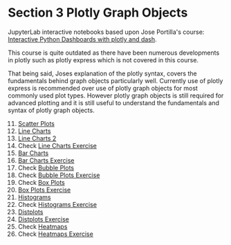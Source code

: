 # Section 3 Plotly Graph Objects

JupyterLab interactive notebooks based upon Jose Portilla's course:
[Interactive Python Dashboards with plotly and dash](https://www.udemy.com/course/interactive-python-dashboards-with-plotly-and-dash/).

This course is quite outdated as there have been numerous developments in plotly such as plotly express which is not covered in this course. 

That being said, Joses explanation of the plotly syntax, covers the fundamentals behind graph objects particularly well. Currently use of plotly express is recommended over use of plotly graph objects for most commonly used plot types. However plotly graph objects is still required for advanced plotting and it is still useful to understand the fundamentals and syntax of plotly graph objects.

11. [Scatter Plots](https://nbviewer.org/github/PhilipYip1988/plotly_udemy/blob/main/lect11_scatter_plots.ipynb)
12. [Line Charts](https://nbviewer.org/github/PhilipYip1988/plotly_udemy/blob/main/lect12_line_charts.ipynb)
13. [Line Charts 2](https://nbviewer.org/github/PhilipYip1988/plotly_udemy/blob/main/lect13_line_charts_2.ipynb)
14. Check [Line Charts Exercise](https://nbviewer.org/github/PhilipYip1988/plotly_udemy/blob/main/lect14_line_charts_exercise.ipynb)
16. [Bar Charts](https://nbviewer.org/github/PhilipYip1988/plotly_udemy/blob/main/lect16_bar_charts.ipynb)
17. [Bar Charts Exercise](https://nbviewer.org/github/PhilipYip1988/plotly_udemy/blob/main/lect17_bar_charts_exercise.ipynb)
18. Check [Bubble Plots](https://nbviewer.org/github/PhilipYip1988/plotly_udemy/blob/main/lect18_bubble_plots.ipynb)
20. Check [Bubble Plots Exercise](https://nbviewer.org/github/PhilipYip1988/plotly_udemy/blob/main/lect20_bubble_plots_exercise.ipynb)
22. Check [Box Plots](https://github.com/PhilipYip1988/plotly_udemy/blob/main/lect22_box_plots.ipynb)
23. [Box Plots Exercise](https://nbviewer.org/github/PhilipYip1988/plotly_udemy/blob/main/lect23_box_plots_exercise.ipynb)
25. [Histograms](https://nbviewer.org/github/PhilipYip1988/plotly_udemy/blob/main/lect25_histograms.ipynb)
26. Check [Histograms Exercise](https://nbviewer.org/github/PhilipYip1988/plotly_udemy/blob/main/lect26_histograms_exercise.ipynb)
28. [Distplots](https://nbviewer.org/github/PhilipYip1988/plotly_udemy/blob/main/lect28_distplots.ipynb)
29. [Distplots Exercise](https://nbviewer.org/github/PhilipYip1988/plotly_udemy/blob/main/lect29_distplots_exercise.ipynb)
31. Check [Heatmaps](https://nbviewer.org/github/PhilipYip1988/plotly_udemy/blob/main/lect31_heatmaps.ipynb)
32. Check [Heatmaps Exercise](https://nbviewer.org/github/PhilipYip1988/plotly_udemy/blob/main/lect32_heatmaps_exercise.ipynb)

